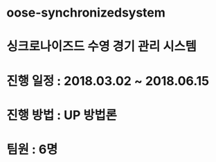 # oose-synchronizedsystem
# 싱크로나이즈드 수영 경기 관리 시스템
# 진행 일정 : 2018.03.02 ~ 2018.06.15
# 진행 방법 : UP 방법론
# 팀원 : 6명

